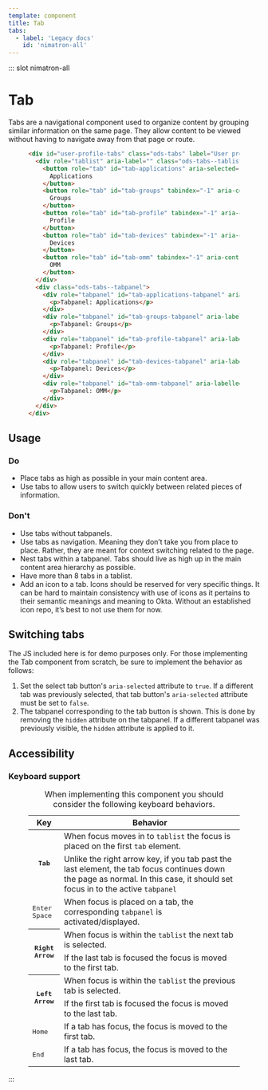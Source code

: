 ```yaml
---
template: component
title: Tab
tabs:
  - label: 'Legacy docs'
    id: 'nimatron-all'
---
```


::: slot nimatron-all

# Tab

Tabs are a navigational component used to organize content by grouping similar information on the same page. They allow content to be viewed without having to navigate away from that page or route.

<figure class="nimatron--example">
  <div class="nimatron--rendered">
    <OdsTabs label="User profile options" :active="tabs.active" :tablist="tabs.tablist" :id="tabs.id">
      <template slot="tab-applications"><p>Tabpanel: Applications</p></template>
      <template slot="tab-groups"><p>Tabpanel: Groups</p></template>
      <template slot="tab-profile"><p>Tabpanel: Profile</p></template>
      <template slot="tab-devices"><p>Tabpanel: Devices</p></template>
      <template slot="tab-omm"><p>Tabpanel: OMM</p></template>
    </OdsTabs>
  </div>

```html
<div id="user-profile-tabs" class="ods-tabs" label="User profile options">
  <div role="tablist" aria-label="" class="ods-tabs--tablist">
    <button role="tab" id="tab-applications" aria-selected="true" tabindex="0" aria-controls="tab-applications-tabpanel" class="ods-tabs--tab">
      Applications
    </button>
    <button role="tab" id="tab-groups" tabindex="-1" aria-controls="tab-groups-tabpanel" class="ods-tabs--tab">
      Groups
    </button>
    <button role="tab" id="tab-profile" tabindex="-1" aria-controls="tab-profile-tabpanel" class="ods-tabs--tab">
      Profile
    </button>
    <button role="tab" id="tab-devices" tabindex="-1" aria-controls="tab-devices-tabpanel" class="ods-tabs--tab">
      Devices
    </button>
    <button role="tab" id="tab-omm" tabindex="-1" aria-controls="tab-omm-tabpanel" class="ods-tabs--tab">
      OMM
    </button>
  </div>
  <div class="ods-tabs--tabpanel">
    <div role="tabpanel" id="tab-applications-tabpanel" aria-labelledby="tab-applications" tabindex="0">
      <p>Tabpanel: Applications</p>
    </div>
    <div role="tabpanel" id="tab-groups-tabpanel" aria-labelledby="tab-groups" hidden="hidden" tabindex="0">
      <p>Tabpanel: Groups</p>
    </div>
    <div role="tabpanel" id="tab-profile-tabpanel" aria-labelledby="tab-profile" hidden="hidden" tabindex="0">
      <p>Tabpanel: Profile</p>
    </div>
    <div role="tabpanel" id="tab-devices-tabpanel" aria-labelledby="tab-devices" hidden="hidden" tabindex="0">
      <p>Tabpanel: Devices</p>
    </div>
    <div role="tabpanel" id="tab-omm-tabpanel" aria-labelledby="tab-omm" hidden="hidden" tabindex="0">
      <p>Tabpanel: OMM</p>
    </div>
  </div>
</div>
```
</figure>

## Usage

### Do

- Place tabs as high as possible in your main content area.
- Use tabs to allow users to switch quickly between related pieces of information.

### Don't

- Use tabs without tabpanels.
- Use tabs as navigation. Meaning they don’t take you from place to place. Rather, they are meant for context switching related to the page.
- Nest tabs within a tabpanel. Tabs should live as high up in the main content area hierarchy as possible.
- Have more than 8 tabs in a tablist.
- Add an icon to a tab. Icons should be reserved for very specific things. It can be hard to maintain consistency with use of icons as it pertains to their semantic meanings and meaning to Okta. Without an established icon repo, it’s best to not use them for now.

## Switching tabs

The JS included here is for demo purposes only. For those implementing the Tab component from scratch, be sure to implement the behavior as follows:

1. Set the select tab button's `aria-selected` attribute to `true`. If a different tab was previously selected, that tab button's `aria-selected` attribute must be set to `false`.
2. The tabpanel corresponding to the tab button is shown. This is done by removing the `hidden` attribute on the tabpanel. If a different tabpanel was previously visible, the `hidden` attribute is applied to it.


## Accessibility

### Keyboard support
<figure class="ods-table--figure">
  <table class="ods-table">
    <caption>When implementing this component you should consider the following keyboard behaviors.</caption>
    <thead>
      <tr>
        <th scope="column">Key</th>
        <th scope="column">Behavior</th>
      </tr>
    </thead>
    <tbody>
      <tr>
        <th scope="row" rowspan="2"><kbd>Tab</kbd></th>
        <td>When focus moves in to <code>tablist</code> the focus is placed on the first <code>tab</code> element.</td>
      </tr>
      <tr>
        <td>Unlike the right arrow key, if you tab past the last element, the tab focus continues down the page as normal. In this case, it should set focus in to the active <code>tabpanel</code></td>
      </tr>
      <tr>
        <td><kbd>Enter</kbd> <kbd>Space</kbd></td>
        <td>When focus is placed on a tab, the corresponding <code>tabpanel</code> is activated/displayed.</td>
      </tr>
      <tr>
        <th scope="row" rowspan="2"><kbd>Right Arrow</kbd></th>
        <td>When focus is within the <code>tablist</code> the next tab is selected.</td>
      </tr>
      <tr>
        <td>If the last tab is focused the focus is moved to the first tab.</td>
      </tr>
      <tr>
        <th scope="row" rowspan="2"><kbd>Left Arrow</kbd></th>
        <td>When focus is within the <code>tablist</code> the previous tab is selected.</td>
      </tr>
      <tr>
        <td>If the first tab is focused the focus is moved to the last tab.</td>
      </tr>
      <tr>
        <td><kbd>Home</kbd></td>
        <td>If a tab has focus, the focus is moved to the first tab.</td>
      </tr>
      <tr>
        <td><kbd>End</kbd></td>
        <td>If a tab has focus, the focus is moved to the last tab.</td>
      </tr>
    </tbody>
  </table>
</figure>

<script>
export default {
  data () {
    return {
      tabs: {
        id: 'user-profile-tabs',
        active: "tab-applications",
        tablist: [
          { id: "tab-applications", label: 'Applications' },
          { id: "tab-groups", label: 'Groups' },
          { id: "tab-profile", label: 'Profile' },
          { id: "tab-devices", label: 'Devices' },
          { id: "tab-omm", label: 'OMM' }
        ]
      }
    }
  }
}
</script>

:::

